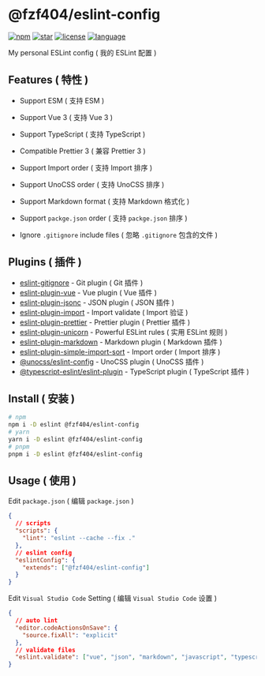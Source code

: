 # @fzf404/eslint-config

[![npm](https://img.shields.io/npm/v/@fzf404/eslint-config?color=f03e3e)](https://npmjs.com/package/@fzf404/eslint-config)
[![star](https://img.shields.io/github/stars/fzf404/eslint-config?color=1c7ed6)](https://github.com/fzf404/eslint-config)
[![license](https://img.shields.io/npm/l/@fzf404/eslint-config?color=37b24d)](https://github.com/fzf404/eslint-config/blob/main/LICENSE)
[![language](https://img.shields.io/badge/language-简体中文-f76707)](https://github.com/fzf404/eslint-config)

My personal ESLint config ( 我的 ESLint 配置 )

## Features ( 特性 )

- Support ESM ( 支持 ESM )
- Support Vue 3 ( 支持 Vue 3 )
- Support TypeScript ( 支持 TypeScript )
- Compatible Prettier 3 ( 兼容 Prettier 3 )
- Support Import order ( 支持 Import 排序 )
- Support UnoCSS order ( 支持 UnoCSS 排序 )
- Support Markdown format ( 支持 Markdown 格式化 )
- Support `packge.json` order ( 支持 `packge.json` 排序 )

- Ignore `.gitignore` include files ( 忽略 `.gitignore` 包含的文件 )

## Plugins ( 插件 )

- [eslint-gitignore](https://github.com/mysticatea/eslint-gitignore) - Git plugin ( Git 插件 )
- [eslint-plugin-vue](https://github.com/vuejs/eslint-plugin-vue) - Vue plugin ( Vue 插件 )
- [eslint-plugin-jsonc](https://github.com/ota-meshi/eslint-plugin-jsonc) - JSON plugin ( JSON 插件 )
- [eslint-plugin-import](https://github.com/import-js/eslint-plugin-import) - Import validate ( Import 验证 )
- [eslint-plugin-prettier](https://github.com/prettier/eslint-plugin-prettier) - Prettier plugin ( Prettier 插件 ) 
- [eslint-plugin-unicorn](https://github.com/sindresorhus/eslint-plugin-unicorn) - Powerful ESLint rules ( 实用 ESLint 规则 ) 
- [eslint-plugin-markdown](https://github.com/eslint/eslint-plugin-markdown) - Markdown plugin ( Markdown 插件 ) 
- [eslint-plugin-simple-import-sort](https://github.com/lydell/eslint-plugin-simple-import-sort) - Import order ( Import 排序 ) 
- [@unocss/eslint-config](https://github.com/unocss/unocss/tree/main/packages/eslint-config) -  UnoCSS plugin ( UnoCSS 插件 )
- [@typescript-eslint/eslint-plugin](https://github.com/typescript-eslint/typescript-eslint) - TypeScript plugin ( TypeScript 插件 ) 

## Install ( 安装 )

```bash
# npm
npm i -D eslint @fzf404/eslint-config
# yarn
yarn i -D eslint @fzf404/eslint-config
# pnpm
pnpm i -D eslint @fzf404/eslint-config
```

## Usage ( 使用 )

Edit `package.json` ( 编辑 `package.json` )

```json
{
  // scripts
  "scripts": {
    "lint": "eslint --cache --fix ."
  },
  // eslint config
  "eslintConfig": {
    "extends": ["@fzf404/eslint-config"]
  }
}
```

Edit `Visual Studio Code` Setting ( 编辑 `Visual Studio Code` 设置 )

```json
{
  // auto lint
  "editor.codeActionsOnSave": {
    "source.fixAll": "explicit"
  },
  // validate files
  "eslint.validate": ["vue", "json", "markdown", "javascript", "typescript"]
}
```
